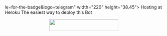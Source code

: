 le=for-the-badge&logo=telegram" width="220" height="38.45">
Hosting at Heroku
The easiest way to deploy this Bot
<p align="center"><a href="https://heroku.com/deploy?template=[https://github.com/NotYourAstro/Zaid-Vc-Player]"> <img src="https://img.shields.io/badge/Deploy%20To%20Heroku-black?style=for-the-badge&logo=heroku" width="220" height="38.45"/></a></p>
